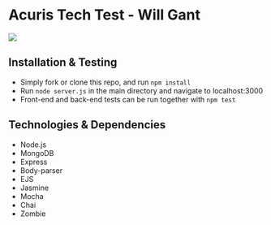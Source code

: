 Acuris Tech Test - Will Gant
=================

<img src = "https://user-images.githubusercontent.com/20523607/30480533-7bbb8348-9a1a-11e7-9beb-cf8b375a17d7.png">

Installation & Testing
--------

* Simply fork or clone this repo, and run `npm install`
* Run `node server.js` in the main directory and navigate to localhost:3000
* Front-end and back-end tests can be run together with `npm test`

Technologies & Dependencies
-------------

* Node.js
* MongoDB
* Express
* Body-parser
* EJS
* Jasmine
* Mocha
* Chai
* Zombie

